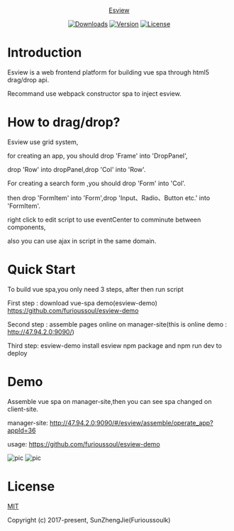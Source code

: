 <p align="center"><a href="#">Esview</p>
  
<p align="center">
  <a href="https://www.npmjs.com/package/esview"><img src="https://img.shields.io/npm/dm/esview.svg" alt="Downloads"></a>
  <a href="https://www.npmjs.com/package/esview"><img src="https://img.shields.io/npm/v/esview.svg" alt="Version"></a>
  <a href="https://www.npmjs.com/package/esview"><img src="https://img.shields.io/npm/l/esview.svg" alt="License"></a>
   <br>
 
</p>
  
# Introduction
Esview is a web frontend platform for building vue spa through html5 drag/drop api.  

Recommand use webpack constructor spa to inject esview.


# How to drag/drop?
Esview use grid system,  

for creating an app, you should drop 'Frame' into 'DropPanel',  

drop 'Row' into dropPanel,drop 'Col' into 'Row'.  

For creating a search form ,you should drop 'Form' into 'Col'.  

then drop 'FormItem' into 'Form',drop 'Input、Radio、Button etc.' into 'FormItem'.

right click to edit script to use eventCenter to comminute between components,  

also you can use ajax in script in the same domain.  

# Quick Start

To build vue spa,you only need 3 steps, after then run script

First step : download vue-spa demo(esview-demo) https://github.com/furioussoul/esview-demo   

Second step : assemble pages online on manager-site(this is online demo : http://47.94.2.0:9090/)  

Third step: esview-demo install esview npm package and npm run dev to deploy


# Demo

Assemble vue spa on manager-site,then you can see spa changed on client-site.

manager-site: http://47.94.2.0:9090/#/esview/assemble/operate_app?appId=36  

usage: https://github.com/furioussoul/esview-demo


![pic](http://chuantu.biz/t6/98/1508081223x1968430843.png "esview")
![pic](http://chuantu.biz/t6/99/1508130896x1114690581.png "esview")


# License
[MIT](https://opensource.org/licenses/MIT)

Copyright (c) 2017-present,  SunZhengJie(Furioussoulk)
